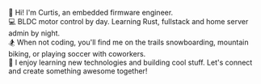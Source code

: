 👋 Hi! I'm Curtis, an embedded firmware engineer. \
💻 BLDC motor control by day. Learning Rust, fullstack and home server admin by night. \
🏂 When not coding, you'll find me on the trails snowboarding, mountain biking, or playing soccer with coworkers. \
🌱 I enjoy learning new technologies and building cool stuff. Let's connect and create something awesome together!

<!---
curtis-marten/curtis-marten is a ✨ special ✨ repository because its `README.md` (this file) appears on your GitHub profile.
You can click the Preview link to take a look at your changes.
--->
